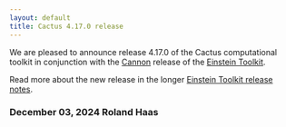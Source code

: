```yaml
---
layout: default
title: Cactus 4.17.0 release
---
```

We are pleased to announce release 4.17.0 of the Cactus computational toolkit
in conjunction with the [Cannon](https://en.wikipedia.org/wiki/Annie_Jump_Cannon)
release of the
[Einstein Toolkit](https://einsteintoolkit.org).

Read more about the new release in the longer
[Einstein Toolkit release notes](https://einsteintoolkit.org/about/releases/ET_2023_05_announcement.html).

### December 03, 2024 Roland Haas
